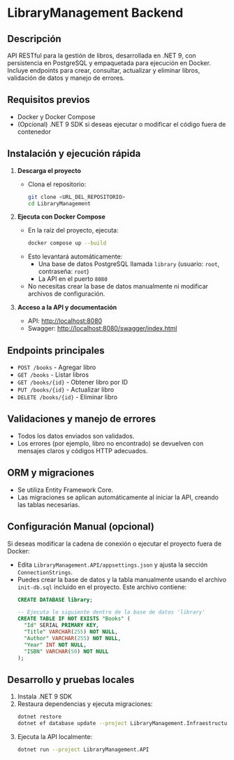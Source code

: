 
# LibraryManagement Backend

## Descripción
API RESTful para la gestión de libros, desarrollada en .NET 9, con persistencia en PostgreSQL y empaquetada para ejecución en Docker. Incluye endpoints para crear, consultar, actualizar y eliminar libros, validación de datos y manejo de errores.

## Requisitos previos
- Docker y Docker Compose
- (Opcional) .NET 9 SDK si deseas ejecutar o modificar el código fuera de contenedor

## Instalación y ejecución rápida
1. **Descarga el proyecto**
   - Clona el repositorio:
     ```bash
     git clone <URL_DEL_REPOSITORIO>
     cd LibraryManagement
     ```
2. **Ejecuta con Docker Compose**
   - En la raíz del proyecto, ejecuta:
     ```bash
     docker compose up --build
     ```
   - Esto levantará automáticamente:
     - Una base de datos PostgreSQL llamada `library` (usuario: `root`, contraseña: `root`)
     - La API en el puerto `8080`
   - No necesitas crear la base de datos manualmente ni modificar archivos de configuración.

3. **Acceso a la API y documentación**
   - API: [http://localhost:8080](http://localhost:8080)
   - Swagger: [http://localhost:8080/swagger/index.html](http://localhost:8080/swagger/index.html)

## Endpoints principales
- `POST /books` - Agregar libro
- `GET /books` - Listar libros
- `GET /books/{id}` - Obtener libro por ID
- `PUT /books/{id}` - Actualizar libro
- `DELETE /books/{id}` - Eliminar libro

## Validaciones y manejo de errores
- Todos los datos enviados son validados.
- Los errores (por ejemplo, libro no encontrado) se devuelven con mensajes claros y códigos HTTP adecuados.

## ORM y migraciones
- Se utiliza Entity Framework Core.
- Las migraciones se aplican automáticamente al iniciar la API, creando las tablas necesarias.

## Configuración Manual (opcional)
Si deseas modificar la cadena de conexión o ejecutar el proyecto fuera de Docker:
- Edita `LibraryManagement.API/appsettings.json` y ajusta la sección `ConnectionStrings`.
- Puedes crear la base de datos y la tabla manualmente usando el archivo `init-db.sql` incluido en el proyecto. Este archivo contiene:
  ```sql
  CREATE DATABASE library;

  -- Ejecuta lo siguiente dentro de la base de datos 'library'
  CREATE TABLE IF NOT EXISTS "Books" (
    "Id" SERIAL PRIMARY KEY,
    "Title" VARCHAR(255) NOT NULL,
    "Author" VARCHAR(255) NOT NULL,
    "Year" INT NOT NULL,
    "ISBN" VARCHAR(50) NOT NULL
  );
  ```

## Desarrollo y pruebas locales
1. Instala .NET 9 SDK
2. Restaura dependencias y ejecuta migraciones:
   ```bash
   dotnet restore
   dotnet ef database update --project LibraryManagement.Infraestructure
   ```
3. Ejecuta la API localmente:
   ```bash
   dotnet run --project LibraryManagement.API
   ```
